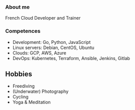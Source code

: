 ### About me

French Cloud Developer and Trainer

### Competences

- Development: Go, Python, JavaScript
- Linux servers: Debian, CentOS, Ubuntu
- Clouds: GCP, AWS, Azure
- DevOps: Kubernetes, Terraform, Ansible, Jenkins, Gitlab

## Hobbies

- Freediving
- (Underwater) Photography
- Cycling
- Yoga & Meditation

<!--
**fedir/fedir** is a ✨ _special_ ✨ repository because its `README.md` (this file) appears on your GitHub profile.

Here are some ideas to get you started:

- 🔭 I’m currently working on ...
- 🌱 I’m currently learning ...
- 👯 I’m looking to collaborate on ...
- 🤔 I’m looking for help with ...
- 💬 Ask me about ...
- 📫 How to reach me: ...
- 😄 Pronouns: ...
- ⚡ Fun fact: ...
-->
